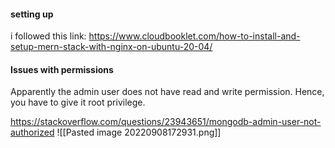 
#### setting up
i followed this link: https://www.cloudbooklet.com/how-to-install-and-setup-mern-stack-with-nginx-on-ubuntu-20-04/

#### Issues with permissions
Apparently the admin user does not have read and write permission. Hence, you have to give it root privilege.

https://stackoverflow.com/questions/23943651/mongodb-admin-user-not-authorized
![[Pasted image 20220908172931.png]]